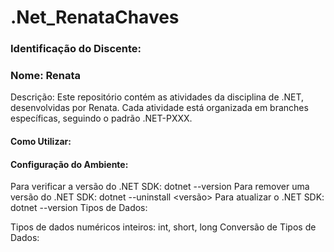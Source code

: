 # .Net_RenataChaves
### Identificação do Discente:
### Nome: Renata
 Descrição: Este repositório contém as atividades da disciplina de .NET, desenvolvidas por Renata. 
Cada atividade está organizada em branches específicas, seguindo o padrão .NET-PXXX.

#### Como Utilizar:

#### Configuração do Ambiente:

Para verificar a versão do .NET SDK: dotnet --version
Para remover uma versão do .NET SDK: dotnet --uninstall <versão>
Para atualizar o .NET SDK: dotnet --version
Tipos de Dados:

Tipos de dados numéricos inteiros: int, short, long
Conversão de Tipos de Dados:
